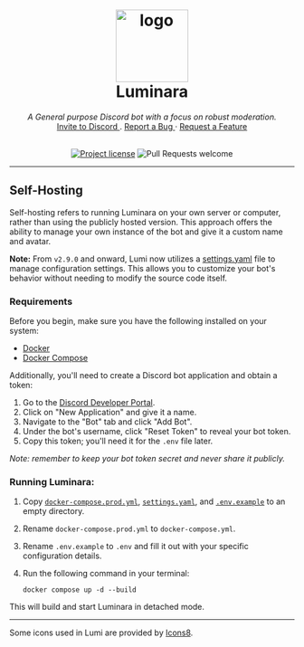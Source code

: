 <h1 align="center">
  <a href="https://github.com/wlinator/luminara">
    <img
      src="https://git.wlinator.org/Luminara/Art/raw/branch/main/lumi_logo_transparent.png"
      alt="logo" width="128" height="128">
  </a>
  <br />
  Luminara
</h1>

<div align="center">
  <i>A General purpose Discord bot with a focus on robust moderation.</i>
  <br />
   <a href="https://discord.com/oauth2/authorize?client_id=1038050427272429588&permissions=8&scope=bot">
    Invite to Discord
  </a>
   .
  <a href="https://github.com/wlinator/luminara/issues/new?assignees=&labels=&projects=&template=bug_report.md&title=">
    Report a Bug
  </a>
   · 
  <a href="https://github.com/wlinator/luminara/issues/new?assignees=&labels=&projects=&template=feature_request.md&title=">
    Request a Feature
  </a>
  <br /> <br />  

  [![Project
  license](https://img.shields.io/badge/license-GPL--3.0--only-blue
)](LICENSE)
  ![Pull Requests
  welcome](https://img.shields.io/badge/PRs-much_appreciated!-pink
)

</div>
     


---


## Self-Hosting

Self-hosting refers to running Luminara on your own server or computer, rather than using the publicly hosted version.
This approach offers the ability to manage your own instance of the bot and give it a custom name and avatar.

**Note:** From `v2.9.0` and onward, Lumi now utilizes a [settings.yaml](settings.yaml) file to manage configuration settings. This allows you to customize your bot's behavior without needing to modify the source code itself.

### Requirements

Before you begin, make sure you have the following installed on your system:

- [Docker](https://docs.docker.com/get-docker/)
- [Docker Compose](https://docs.docker.com/compose/install/)

Additionally, you'll need to create a Discord bot application and obtain a token:

1. Go to the [Discord Developer Portal](https://discord.com/developers/applications).
2. Click on "New Application" and give it a name.
3. Navigate to the "Bot" tab and click "Add Bot".
4. Under the bot's username, click "Reset Token" to reveal your bot token.
5. Copy this token; you'll need it for the `.env` file later.

*Note: remember to keep your bot token secret and never share it publicly.*

### Running Luminara:

1. Copy [`docker-compose.prod.yml`](docker-compose.prod.yml), [`settings.yaml`](settings.yaml), and [`.env.example`](.env.example) to an empty directory.

2. Rename `docker-compose.prod.yml` to `docker-compose.yml`.

3. Rename `.env.example` to `.env` and fill it out with your specific configuration details.

4. Run the following command in your terminal:

   ```
   docker compose up -d --build
   ```

This will build and start Luminara in detached mode.

---

Some icons used in Lumi are provided by [Icons8](https://icons8.com/).
